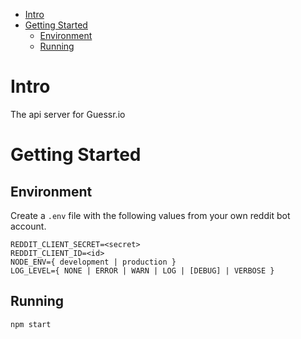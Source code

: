 - [Intro](#intro)
- [Getting Started](#getting-started)
  - [Environment](#environment)
  - [Running](#running)

# Intro
The api server for Guessr.io

# Getting Started

## Environment 
Create a `.env` file with the following values from your own reddit bot account.
```
REDDIT_CLIENT_SECRET=<secret>
REDDIT_CLIENT_ID=<id>
NODE_ENV={ development | production }
LOG_LEVEL={ NONE | ERROR | WARN | LOG | [DEBUG] | VERBOSE }
```

## Running
```bash
npm start
```